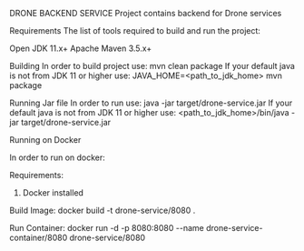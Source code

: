 DRONE BACKEND SERVICE
Project contains backend for Drone services


Requirements
The list of tools required to build and run the project:

Open JDK 11.x+
Apache Maven 3.5.x+


Building
In order to build project use:
mvn clean package
If your default java is not from JDK 11 or higher use:
JAVA_HOME=<path_to_jdk_home> mvn package

Running Jar file
In order to run  use:
java -jar target/drone-service.jar
If your default java is not from JDK 11 or higher use:
<path_to_jdk_home>/bin/java -jar target/drone-service.jar

Running on Docker

In order to run on docker:

Requirements:
 1. Docker installed

Build Image:
 docker build -t drone-service/8080 .
 
Run Container:
  docker run -d -p 8080:8080  --name drone-service-container/8080 drone-service/8080
 
